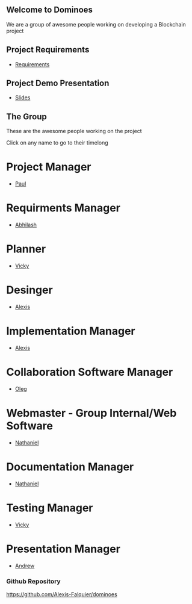 ## Welcome to Dominoes

We are a group of awesome people working on developing a Blockchain project

## Project Requirements
  - [Requirements](https://docs.google.com/document/d/1sDV4ONyr7JDSxsILwBTqhoBeqIoOqxwQzLJdQwz2jcs/edit)
  
## Project Demo Presentation
  - [Slides](https://docs.google.com/presentation/d/1DvGHJQ3rCUCVWnR3utOyvjcqM9n9_Y1VNH1phV2Du5w/edit#slide=id.p)

## The Group

These are the awesome people working on the project

Click on any name to go to their timelong

# Project Manager
  - [Paul](https://docs.google.com/spreadsheets/d/1clbyiFC8SHUnTPa70l7aNRvZeR46eT6bNyr3HkXSHTM/edit#gid=553515518)
  
# Requirments Manager 
  - [Abhilash](https://docs.google.com/spreadsheets/d/1clbyiFC8SHUnTPa70l7aNRvZeR46eT6bNyr3HkXSHTM/edit#gid=686512935)
  
# Planner
  - [Vicky](https://docs.google.com/spreadsheets/d/1clbyiFC8SHUnTPa70l7aNRvZeR46eT6bNyr3HkXSHTM/edit#gid=1521572527)
  
# Desinger 
  - [Alexis](https://docs.google.com/spreadsheets/d/1clbyiFC8SHUnTPa70l7aNRvZeR46eT6bNyr3HkXSHTM/edit#gid=575414073)
  
# Implementation Manager
  - [Alexis](https://docs.google.com/spreadsheets/d/1clbyiFC8SHUnTPa70l7aNRvZeR46eT6bNyr3HkXSHTM/edit#gid=575414073)
  
# Collaboration Software Manager
  - [Oleg](https://docs.google.com/spreadsheets/d/1clbyiFC8SHUnTPa70l7aNRvZeR46eT6bNyr3HkXSHTM/edit#gid=356314774)
  
# Webmaster - Group Internal/Web Software
  - [Nathaniel](https://docs.google.com/spreadsheets/d/1clbyiFC8SHUnTPa70l7aNRvZeR46eT6bNyr3HkXSHTM/edit#gid=1203673486)
  
# Documentation Manager
  - [Nathaniel](https://docs.google.com/spreadsheets/d/1clbyiFC8SHUnTPa70l7aNRvZeR46eT6bNyr3HkXSHTM/edit#gid=1203673486)
  
# Testing Manager
  - [Vicky](https://docs.google.com/spreadsheets/d/1clbyiFC8SHUnTPa70l7aNRvZeR46eT6bNyr3HkXSHTM/edit#gid=1521572527)
  
# Presentation Manager
  - [Andrew](https://docs.google.com/spreadsheets/d/1clbyiFC8SHUnTPa70l7aNRvZeR46eT6bNyr3HkXSHTM/edit#gid=868958763)
  

### Github Repository

<https://github.com/Alexis-Falquier/dominoes>

